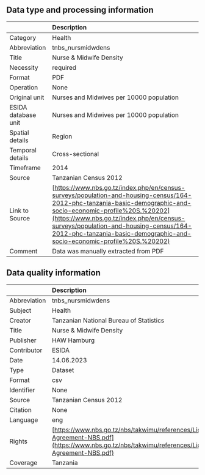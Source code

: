 ## Data type and processing information 

|                     | Description                                                                                                                                                                                                                                                                                                                    |
|:--------------------|:-------------------------------------------------------------------------------------------------------------------------------------------------------------------------------------------------------------------------------------------------------------------------------------------------------------------------------|
| Category            | Health                                                                                                                                                                                                                                                                                                                         |
| Abbreviation        | tnbs_nursmidwdens                                                                                                                                                                                                                                                                                                              |
| Title               | Nurse & Midwife Density                                                                                                                                                                                                                                                                                                        |
| Necessity           | required                                                                                                                                                                                                                                                                                                                       |
| Format              | PDF                                                                                                                                                                                                                                                                                                                            |
| Operation           | None                                                                                                                                                                                                                                                                                                                           |
| Original unit       | Nurses and Midwives per 10000 population                                                                                                                                                                                                                                                                                       |
| ESIDA database unit | Nurses and Midwives per 10000 population                                                                                                                                                                                                                                                                                       |
| Spatial details     | Region                                                                                                                                                                                                                                                                                                                         |
| Temporal details    | Cross-sectional                                                                                                                                                                                                                                                                                                                |
| Timeframe           | 2014                                                                                                                                                                                                                                                                                                                           |
| Source              | Tanzanian Census 2012                                                                                                                                                                                                                                                                                                          |
| Link to Source      | [https://www.nbs.go.tz/index.php/en/census-surveys/population-and-housing-census/164-2012-phc-tanzania-basic-demographic-and-socio-economic-profile%20S.%20202](https://www.nbs.go.tz/index.php/en/census-surveys/population-and-housing-census/164-2012-phc-tanzania-basic-demographic-and-socio-economic-profile%20S.%20202) |
| Comment             | Data was manually extracted from PDF                                                                                                                                                                                                                                                                                           |

## Data quality information 

|              | Description                                                                                                                                      |
|:-------------|:-------------------------------------------------------------------------------------------------------------------------------------------------|
| Abbreviation | tnbs_nursmidwdens                                                                                                                                |
| Subject      | Health                                                                                                                                           |
| Creator      | Tanzanian National Bureau of Statistics                                                                                                          |
| Title        | Nurse & Midwife Density                                                                                                                          |
| Publisher    | HAW Hamburg                                                                                                                                      |
| Contributor  | ESIDA                                                                                                                                            |
| Date         | 14.06.2023                                                                                                                                       |
| Type         | Dataset                                                                                                                                          |
| Format       | csv                                                                                                                                              |
| Identifier   | None                                                                                                                                             |
| Source       | Tanzanian Census 2012                                                                                                                            |
| Citation     | None                                                                                                                                             |
| Language     | eng                                                                                                                                              |
| Rights       | [https://www.nbs.go.tz/nbs/takwimu/references/Licence-Agreement-NBS.pdf](https://www.nbs.go.tz/nbs/takwimu/references/Licence-Agreement-NBS.pdf) |
| Coverage     | Tanzania                                                                                                                                         |